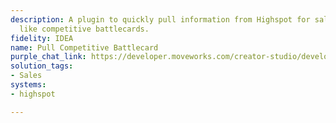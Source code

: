 ```yaml
---
description: A plugin to quickly pull information from Highspot for sales enablement
  like competitive battlecards.
fidelity: IDEA
name: Pull Competitive Battlecard
purple_chat_link: https://developer.moveworks.com/creator-studio/developer-tools/purple-chat-builder/?workspace=%7B%22title%22%3A%22My+Workspace%22%2C%22botSettings%22%3A%7B%22name%22%3A%22%22%2C%22imageUrl%22%3A%22%22%7D%2C%22mocks%22%3A%5B%7B%22id%22%3A292%2C%22title%22%3A%22New+Mock%22%2C%22transcript%22%3A%7B%22messages%22%3A%5B%7B%22from%22%3A%22USER%22%2C%22text%22%3A%22help+me+find+competitive+battlecard%22%7D%2C%7B%22from%22%3A%22BOT%22%2C%22text%22%3A%22Please+specify+the+name+of+the+competitor.%22%7D%2C%7B%22from%22%3A%22USER%22%2C%22text%22%3A%22Acme+Corp%22%7D%2C%7B%22from%22%3A%22BOT%22%2C%22text%22%3A%22Searching+Highspot+for+competitive+intelligence+on+Acme+Corp...%22%7D%2C%7B%22from%22%3A%22ANNOTATION%22%2C%22text%22%3A%22Fetches+battlecards+from+Highspot+matching+%E2%80%98Acme+Corp%E2%80%99.%22%7D%2C%7B%22from%22%3A%22BOT%22%2C%22text%22%3A%22I+found+the+competitive+battlecard+for+Acme+Corp.%22%2C%22cards%22%3A%5B%7B%22title%22%3A%22Acme+Corp+Competitive+Battlecard%22%2C%22text%22%3A%22%3Ca+href%3D%27https%3A%2F%2Fhighspot.link%2Fbattlecard%2Facmecorp%27%3EView+Full+Details%3C%2Fa%3E%22%7D%5D%7D%5D%2C%22settings%22%3A%7B%22colorStyle%22%3A%22LIGHT%22%2C%22startTime%22%3A%2211%3A43%2BAM%22%2C%22defaultPerson%22%3A%22GWEN%22%2C%22editable%22%3Atrue%2C%22botName%22%3A%22%22%2C%22botImageUrl%22%3A%22%22%7D%7D%7D%5D%7D
solution_tags:
- Sales
systems:
- highspot

---
```

